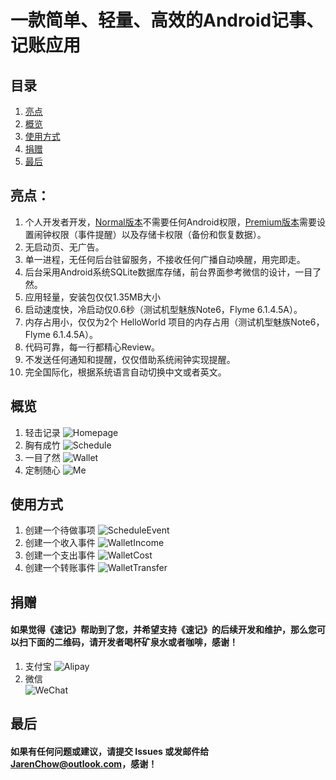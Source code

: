 # 一款简单、轻量、高效的Android记事、记账应用

## 目录
1. [亮点](#亮点)
2. [概览](#概览)
3. [使用方式](#使用方式)
4. [捐赠](#捐赠)
5. [最后](#最后)

## 亮点：
1. 个人开发者开发，[Normal版本](./apk/QuickNotesNormal.apk)不需要任何Android权限，[Premium版本](./apk/QuickNotesPremium.apk)需要设置闹钟权限（事件提醒）以及存储卡权限（备份和恢复数据）。
2. 无启动页、无广告。
3. 单一进程，无任何后台驻留服务，不接收任何广播自动唤醒，用完即走。
4. 后台采用Android系统SQLite数据库存储，前台界面参考微信的设计，一目了然。
5. 应用轻量，安装包仅仅1.35MB大小
6. 启动速度快，冷启动仅0.6秒（测试机型魅族Note6，Flyme 6.1.4.5A）。
7. 内存占用小，仅仅为2个 HelloWorld 项目的内存占用（测试机型魅族Note6，Flyme 6.1.4.5A）。
8. 代码可靠，每一行都精心Review。
9. 不发送任何通知和提醒，仅仅借助系统闹钟实现提醒。
10. 完全国际化，根据系统语言自动切换中文或者英文。

## 概览
1. 轻击记录
![Homepage](./png/homepage.png "Homepage")
2. 胸有成竹
![Schedule](./png/schedule.png "Schedule")
3. 一目了然
![Wallet](./png/wallet.png "Wallet")
4. 定制随心
![Me](./png/me.png "Me")

## 使用方式
1. 创建一个待做事项
![ScheduleEvent](./gif/ScheduleEvent.gif "ScheduleEvent")
2. 创建一个收入事件
![WalletIncome](./gif/WalletIncome.gif "WalletIncome")
3. 创建一个支出事件
![WalletCost](./gif/WalletCost.gif "WalletCost")
4. 创建一个转账事件
![WalletTransfer](./gif/WalletTransfer.gif "WalletTransfer")

## 捐赠
#### 如果觉得《速记》帮助到了您，并希望支持《速记》的后续开发和维护，那么您可以扫下面的二维码，请开发者喝杯矿泉水或者咖啡，感谢！
1. 支付宝
![Alipay](./png/alipay.png "Alipay")
2. 微信  
![WeChat](./png/wechat.png "WeChat")

## 最后
#### 如果有任何问题或建议，请提交 Issues 或发邮件给 JarenChow@outlook.com，感谢！
